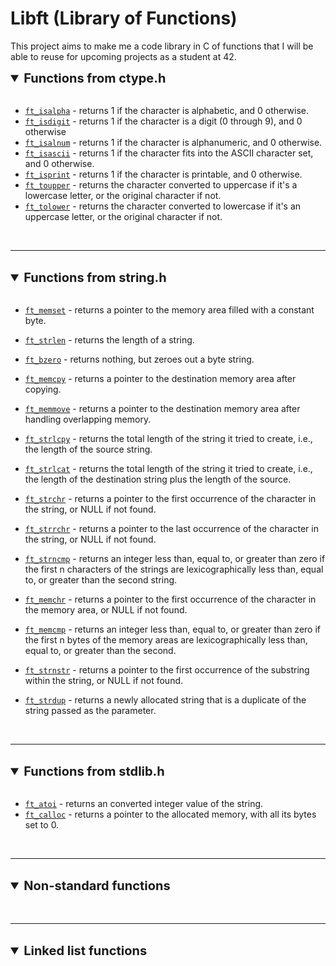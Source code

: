 # Libft (Library of Functions)

This project aims to make me a code library in C of functions that I will be able to reuse for upcoming projects as a student at 42. 


<details open>
  <summary style= "font-size:20px; font-weight:bold"> Functions from ctype.h </summary>
<br>

- [`ft_isalpha`](ft_isalpha.c)	-  returns 1 if the character is alphabetic, and 0 otherwise.
- [`ft_isdigit`](ft_isdigit.c)	- returns 1 if the character is a digit (0 through 9), and 0 otherwise
- [`ft_isalnum`](ft_isalnum.c)	- returns 1 if the character is alphanumeric, and 0 otherwise.
- [`ft_isascii`](ft_isascii.c)	- returns 1 if the character fits into the ASCII character set, and 0 otherwise.
- [`ft_isprint`](ft_isprint.c)	- returns 1 if the character is printable, and 0 otherwise.
- [`ft_toupper`](ft_toupper.c)	- returns the character converted to uppercase if it's a lowercase letter, or the original character if not.
- [`ft_tolower`](ft_tolower.c)	-  returns the character converted to lowercase if it's an uppercase letter, or the original character if not.
</details>

<br>

---

<br>

<details open>
  <summary style= "font-size:20px; font-weight:bold"> Functions from string.h </summary>
<br>

- [`ft_memset`](ft_memset.c)	-  returns a pointer to the memory area filled with a constant byte.
- [`ft_strlen`](ft_strlen.c)	- returns the length of a string.
- [`ft_bzero`](ft_bzero.c)	- returns nothing, but zeroes out a byte string.
- [`ft_memcpy`](ft_memcpy.c)	- returns a pointer to the destination memory area after copying.
- [`ft_memmove`](ft_memmove.c)	- returns a pointer to the destination memory area after handling overlapping memory.
- [`ft_strlcpy`](ft_strlcpy.c)	- returns the total length of the string it tried to create, i.e., the length of the source string.
- [`ft_strlcat`](ft_strlcat.c)	-  returns the total length of the string it tried to create, i.e., the length of the destination string plus the length of the source.
- [`ft_strchr`](ft_strchr.c)	- returns a pointer to the first occurrence of the character in the string, or NULL if not found.
- [`ft_strrchr`](ft_strrchr.c)	- returns a pointer to the last occurrence of the character in the string, or NULL if not found.
- [`ft_strncmp`](ft_strncmp.c)	- returns an integer less than, equal to, or greater than zero if the first n characters of the strings are lexicographically less than, equal to, or greater than the second string.
- [`ft_memchr`](ft_memchr.c)	- returns a pointer to the first occurrence of the character in the memory area, or NULL if not found.

- [`ft_memcmp`](ft_memcmp.c)	- returns an integer less than, equal to, or greater than zero if the first n bytes of the memory areas are lexicographically less than, equal to, or greater than the second.
- [`ft_strnstr`](ft_strnstr.c)	- returns a pointer to the first occurrence of the substring within the string, or NULL if not found.
- [`ft_strdup`](ft_strdup.c)	- returns a newly allocated string that is a duplicate of the string passed as the parameter.

</details>

<br>

---

<br>

<details open>
<br>
  <summary style= "font-size:20px; font-weight:bold"> Functions from stdlib.h</summary>

- [`ft_atoi`](ft_atoi.c)	- returns an converted integer value of the string.
- [`ft_calloc`](ft_calloc.c)	-  returns a pointer to the allocated memory, with all its bytes set to 0.
</details>

<br>

---

<br>

<details open>
  <summary style= "font-size:20px; font-weight:bold"> Non-standard functions </summary>
<br>

</details>

<br>

---

<br>

<details open>
  <summary style= "font-size:20px; font-weight:bold"> Linked list functions </summary>
<br>

</details>
